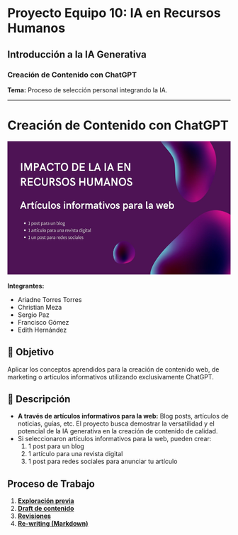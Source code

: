 # Proyecto Equipo 10: IA en Recursos Humanos

## Introducción a la IA Generativa

### Creación de Contenido con ChatGPT

**Tema:**
Proceso de selección personal integrando la IA.



---

# Creación de Contenido con ChatGPT

<!--![Foto de una lámina de la presentación](/imagenes/3.jpg)-->


<img src="/imagenes/3.jpg" alt="Foto de una lámina de la presentación" width="650" height="300">


**Integrantes:**
- Ariadne Torres Torres 
- Christian Meza
- Sergio Paz
- Francisco Gómez
- Edith Hernández

## 🎯 Objetivo

Aplicar los conceptos aprendidos para la creación de contenido web, de marketing o artículos informativos utilizando exclusivamente ChatGPT.

## 📖 Descripción

- **A través de artículos informativos para la web:** Blog posts, artículos de noticias, guías, etc. El proyecto busca demostrar la versatilidad y el potencial de la IA generativa en la creación de contenido de calidad.
- Si seleccionaron artículos informativos para la web, pueden crear:
  1. 1 post para un blog
  2. 1 artículo para una revista digital
  3. 1 post para redes sociales para anunciar tu artículo

## Proceso de Trabajo

1. [**Exploración previa**](/imagenes/)
2. [**Draft de contenido**](drafts)
3. [**Revisiones**](/revisiones/)
4. [**Re-writing (Markdown)**](/RE-writing.md)